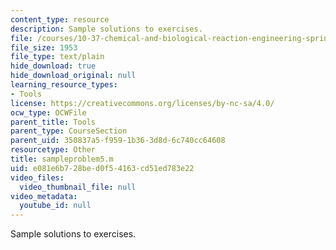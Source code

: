 ```yaml
---
content_type: resource
description: Sample solutions to exercises.
file: /courses/10-37-chemical-and-biological-reaction-engineering-spring-2007/e081e6b728bed0f54163cd51ed783e22_sampleproblem5.m
file_size: 1953
file_type: text/plain
hide_download: true
hide_download_original: null
learning_resource_types:
- Tools
license: https://creativecommons.org/licenses/by-nc-sa/4.0/
ocw_type: OCWFile
parent_title: Tools
parent_type: CourseSection
parent_uid: 350837a5-f959-1b36-3d8d-6c740cc64608
resourcetype: Other
title: sampleproblem5.m
uid: e081e6b7-28be-d0f5-4163-cd51ed783e22
video_files:
  video_thumbnail_file: null
video_metadata:
  youtube_id: null
---
```

Sample solutions to exercises.
